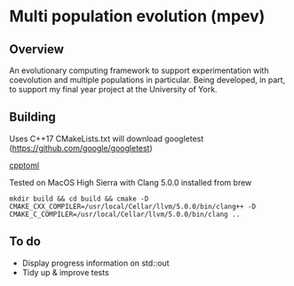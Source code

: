 # Multi population evolution (mpev)

## Overview

An evolutionary computing framework to support experimentation with coevolution
and multiple populations in particular. Being developed, in part, to support
my final year project at the University of York.

## Building

Uses C++17
CMakeLists.txt will download googletest (https://github.com/google/googletest)

[cpptoml](https://github.com/skystrife/cpptoml)

Tested on MacOS High Sierra with Clang 5.0.0 installed from brew

```$bash
mkdir build && cd build && cmake -D CMAKE_CXX_COMPILER=/usr/local/Cellar/llvm/5.0.0/bin/clang++ -D CMAKE_C_COMPILER=/usr/local/Cellar/llvm/5.0.0/bin/clang ..
```

## To do
* Display progress information on std::out
* Tidy up & improve tests
